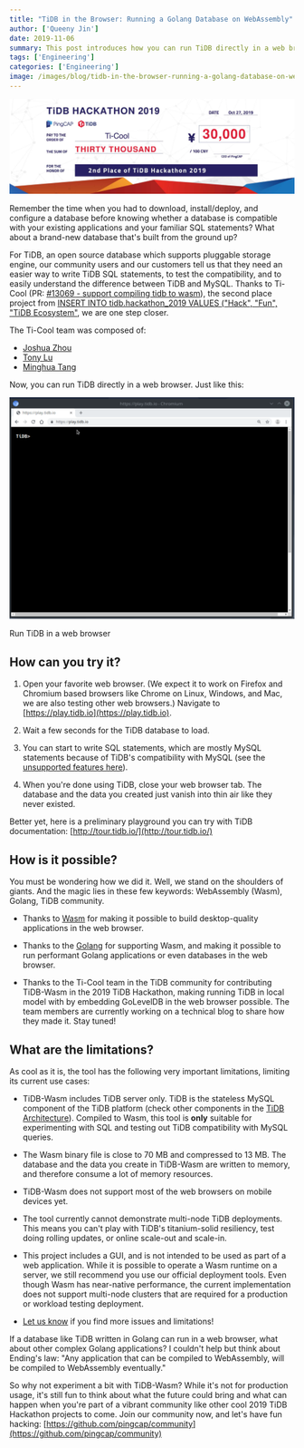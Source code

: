 ```yaml
---
title: "TiDB in the Browser: Running a Golang Database on WebAssembly"
author: ['Queeny Jin']
date: 2019-11-06
summary: This post introduces how you can run TiDB directly in a web browser, how it is possible, and what the limitations are.
tags: ['Engineering']
categories: ['Engineering']
image: /images/blog/tidb-in-the-browser-running-a-golang-database-on-webassembly.png
---
```


![TiDB in the Browser: Running a Golang Database on WebAssembly](media/tidb-in-the-browser-running-a-golang-database-on-webassembly.png)

Remember the time when you had to download, install/deploy, and configure a database before knowing whether a database is compatible with your existing applications and your familiar SQL statements? What about a brand-new database that's built from the ground up?

For TiDB, an open source database which supports pluggable storage engine, our community users and our customers tell us that they need an easier way to write TiDB SQL statements, to test the compatibility, and to easily understand the difference between TiDB and MySQL. Thanks to Ti-Cool (PR: [#13069 - support compiling tidb to wasm](https://github.com/pingcap/tidb/pull/13069)), the second place project from [INSERT INTO tidb.hackathon_2019 VALUES ("Hack", "Fun", "TiDB Ecosystem"](https://pingcap.com/blog/insert-into-tidb-hackathon-2019-values-hack-fun-tidb-ecosystem), we are one step closer.

The Ti-Cool team was composed of:

* [Joshua Zhou](https://github.com/lucklove)
* [Tony Lu](https://github.com/tonyluj)
* [Minghua Tang](https://github.com/5kbpers)

Now, you can run TiDB directly in a web browser. Just like this:

![Run TiDB directly in a web browser](media/run-tidb-in-a-web-browser.gif)
<div class="caption-center"> Run TiDB in a web browser </div>

## How can you try it?

1. Open your favorite web browser. (We expect it to work on Firefox and Chromium based browsers like Chrome on Linux, Windows, and Mac, we are also testing other web browsers.) Navigate to [https://play.tidb.io](https://play.tidb.io).

2. Wait a few seconds for the TiDB database to load.

3. You can start to write SQL statements, which are mostly MySQL statements because of TiDB's compatibility with MySQL (see the [unsupported features here](https://pingcap.com/docs/v3.0/reference/mysql-compatibility/#unsupported-features)).

4. When you're done using TiDB, close your web browser tab. The database and the data you created just vanish into thin air like they never existed.

Better yet, here is a preliminary playground you can try with TiDB documentation: [http://tour.tidb.io/](http://tour.tidb.io/)

## How is it possible?

You must be wondering how we did it. Well, we stand on the shoulders of giants. And the magic lies in these few keywords: WebAssembly (Wasm), Golang, TiDB community.

* Thanks to [Wasm](https://webassembly.org/) for making it possible to build desktop-quality applications in the web browser.

* Thanks to the [Golang](https://golang.org/) for supporting Wasm, and making it possible to run performant Golang applications or even databases in the web browser.

* Thanks to the Ti-Cool team in the TiDB community for contributing TiDB-Wasm in the 2019 TiDB Hackathon, making running TiDB in local model with by embedding GoLevelDB in the web browser possible. The team members are currently working on a technical blog to share how they made it. Stay tuned!

## What are the limitations?

As cool as it is, the tool has the following very important limitations, limiting its current use cases:

* TiDB-Wasm includes TiDB server only. TiDB is the stateless MySQL component of the TiDB platform (check other components in the [TiDB Architecture](https://pingcap.com/docs/v3.0/architecture/)). Compiled to Wasm, this tool is **only** suitable for experimenting with SQL and testing out TiDB compatibility with MySQL queries.

* The Wasm binary file is close to 70 MB and compressed to 13 MB. The database and the data you create in TiDB-Wasm are written to memory, and therefore consume a lot of memory resources.  

* TiDB-Wasm does not support most of the web browsers on mobile devices yet.

* The tool currently cannot demonstrate multi-node TiDB deployments. This means you can't play with TiDB's titanium-solid resiliency, test doing rolling updates, or online scale-out and scale-in.

* This project includes a GUI, and is not intended to be used as part of a web application. While it is possible to operate a Wasm runtime on a server, we still recommend you use our official deployment tools. Even though Wasm has near-native performance, the current implementation does not support multi-node clusters that are required for a production or workload testing deployment.

* [Let us know](https://github.com/pingcap/tidb/projects/27) if you find more issues and limitations!

If a database like TiDB written in Golang can run in a web browser, what about other complex Golang applications? I couldn't help but think about Ending's law: "Any application that can be compiled to WebAssembly, will be compiled to WebAssembly eventually."

So why not experiment a bit with TiDB-Wasm? While it's not for production usage, it's still fun to think about what the future could bring and what can happen when you're part of a vibrant community like other cool 2019 TiDB Hackathon projects to come. Join our community now, and let's have fun hacking: [https://github.com/pingcap/community](https://github.com/pingcap/community)
